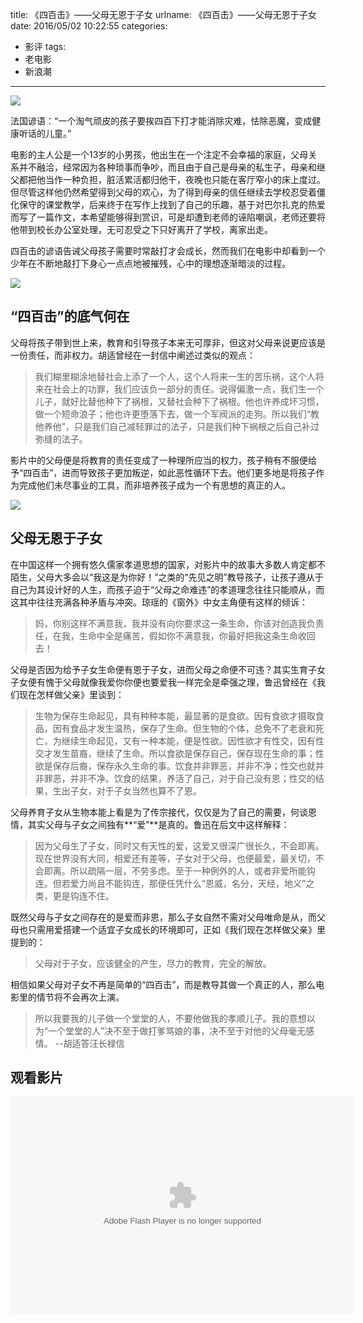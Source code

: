 title: 《四百击》——父母无恩于子女
urlname: 《四百击》——父母无恩于子女
date: 2016/05/02 10:22:55
categories:
- 影评
tags:
- 老电影
- 新浪潮

---
![](https://image.covertness.me/sibaiji_p2191743027.jpg)

法国谚语：“一个淘气顽皮的孩子要挨四百下打才能消除灾难，怯除恶魔，变成健康听话的儿童。”
<!-- more -->

电影的主人公是一个13岁的小男孩，他出生在一个注定不会幸福的家庭，父母关系并不融洽，经常因为各种琐事而争吵，而且由于自己是母亲的私生子，母亲和继父都把他当作一种负担，脏活累活都归他干，夜晚也只能在客厅窄小的床上度过。但尽管这样他仍然希望得到父母的欢心，为了得到母亲的信任继续去学校忍受着僵化保守的课堂教学，后来终于在写作上找到了自己的乐趣，基于对巴尔扎克的热爱而写了一篇作文，本希望能够得到赏识，可是却遭到老师的诬陷嘲讽，老师还要将他带到校长办公室处理，无可忍受之下只好离开了学校，离家出走。

四百击的谚语告诫父母孩子需要时常敲打才会成长，然而我们在电影中却看到一个少年在不断地敲打下身心一点点地被摧残，心中的理想逐渐暗淡的过程。

![](https://image.covertness.me/sibaiji_p1104055359.jpg)

## “四百击”的底气何在
父母将孩子带到世上来，教育和引导孩子本来无可厚非，但这对父母来说更应该是一份责任，而非权力。胡适曾经在一封信中阐述过类似的观点：
> 我们糊里糊涂地替社会上添了一个人，这个人将来一生的苦乐祸，这个人将来在社会上的功罪，我们应该负一部分的责任。说得偏激一点，我们生一个儿子，就好比替他种下了祸根，又替社会种下了祸根。他也许养成坏习惯，做一个短命浪子；他也许更堕落下去，做一个军阀派的走狗。所以我们“教他养他”，只是我们自己减轻罪过的法子，只是我们种下祸根之后自己补过弥缝的法子。

影片中的父母便是将教育的责任变成了一种理所应当的权力，孩子稍有不服便给予“四百击”，进而导致孩子更加叛逆，如此恶性循环下去。他们更多地是将孩子作为完成他们未尽事业的工具，而非培养孩子成为一个有思想的真正的人。

![](https://image.covertness.me/sibaiji_p1104076723.jpg)

## 父母无恩于子女
在中国这样一个拥有悠久儒家孝道思想的国家，对影片中的故事大多数人肯定都不陌生，父母大多会以“我这是为你好！”之类的“先见之明”教导孩子，让孩子遵从于自己为其设计好的人生，而孩子迫于“父母之命难违”的孝道理念往往只能顺从，而这其中往往充满各种矛盾与冲突。琼瑶的《窗外》中女主角便有这样的倾诉：
> 妈，你别这样不满意我，我并没有向你要求这一条生命，你该对创造我负责任，在我，生命中全是痛苦，假如你不满意我，你最好把我这条生命收回去！

父母是否因为给予子女生命便有恩于子女，进而父母之命便不可违？其实生育子女子女便有愧于父母就像我爱你你便也要爱我一样完全是牵强之理，鲁迅曾经在《我们现在怎样做父亲》里谈到：
> 生物为保存生命起见，具有种种本能，最显著的是食欲。因有食欲才摄取食品，因有食品才发生温热，保存了生命。但生物的个体，总免不了老衰和死亡，为继续生命起见，又有一种本能，便是性欲。因性欲才有性交，因有性交才发生苗裔，继续了生命。所以食欲是保存自己，保存现在生命的事；性欲是保存后裔，保存永久生命的事。饮食并非罪恶，并非不净；性交也就并非罪恶，并非不净。饮食的结果，养活了自己，对于自己没有恩；性交的结果，生出子女，对于子女当然也算不了恩。

父母养育子女从生物本能上看是为了传宗接代，仅仅是为了自己的需要，何谈恩情，其实父母与子女之间独有**“爱”**是真的。鲁迅在后文中这样解释：
> 因为父母生了子女，同时又有天性的爱，这爱又很深广很长久，不会即离。现在世界没有大同，相爱还有差等，子女对于父母，也便最爱，最关切，不会即离。所以疏隔一层，不劳多虑。至于一种例外的人，或者非爱所能钩连。但若爱力尚且不能钩连，那便任凭什么“恩威，名分，天经，地义”之类，更是钩连不住。

既然父母与子女之间存在的是爱而非恩，那么子女自然不需对父母唯命是从，而父母也只需用爱搭建一个适宜子女成长的环境即可，正如《我们现在怎样做父亲》里提到的：
> 父母对于子女，应该健全的产生，尽力的教育，完全的解放。

相信如果父母对子女不再是简单的“四百击”，而是教导其做一个真正的人，那么电影里的情节将不会再次上演。
> 所以我要我的儿子做一个堂堂的人，不要他做我的孝顺儿子。我的意想以为“一个堂堂的人”决不至于做打爹骂娘的事，决不至于对他的父母毫无感情。 --胡适答汪长禄信

## 观看影片
<embed height="348" width="550" class="player" allowFullScreenInteractive="true" pluginspage="http://www.adobe.com/shockwave/download/download.cgi?P1_Prod_Version=ShockwaveFlash" AllowScriptAccess="always" rel="noreferrer" flashvars="vid=3478684&ref=http://www.acfun.tv/v/ac2708646" src="http://cdn.aixifan.com/player/ACFlashPlayer.out.swf?vid=3478684&ref=http://www.acfun.tv/v/ac2708646" type="application/x-shockwave-flash" allowfullscreen="true" quality="high" wmode="window"></embed>